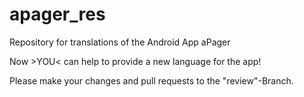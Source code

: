 # apager_res

Repository for translations of the Android App aPager

Now >YOU< can help to provide a new language for the app!

Please make your changes and pull requests to the "review"-Branch. 
